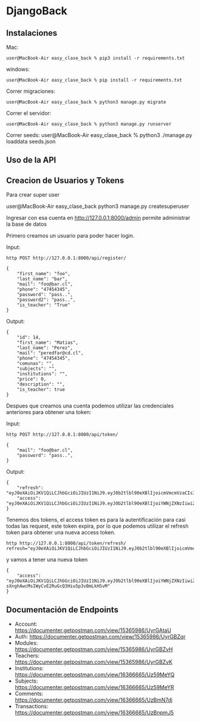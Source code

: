 # DjangoBack

## Instalaciones

Mac:

```console
user@MacBook-Air easy_clase_back % pip3 install -r requirements.txt
```

windows:

```console
user@MacBook-Air easy_clase_back % pip install -r requirements.txt
```

Correr migraciones:

```console
user@MacBook-Air easy_clase_back % python3 manage.py migrate
```

Correr el servidor:

```console
user@MacBook-Air easy_clase_back % python3 manage.py runserver
```

Correr seeds:
user@MacBook-Air easy_clase_back % python3 ./manage.py loaddata seeds.json

## Uso de la API

## Creacion de Usuarios y Tokens

Para crear super user

user@MacBook-Air easy_clase_back python3 manage.py createsuperuser

Ingresar con esa cuenta en http://127.0.0.1:8000/admin permite administrar la base de datos

Primero creamos un usuario para poder hacer login.

Input:
```
http POST http://127.0.0.1:8000/api/register/
```

```
{
    "first_name": "foo",
    "last_name": "bar",
    "mail": "foo@bar.cl",
    "phone": "47454345",
    "password": "pass..",
    "password2": "pass..",
    "is_teacher": "True"
}
```

Output:
```
{
    "id": 14,
    "first_name": "Matias",
    "last_name": "Perez",
    "mail": "peredfar@cd.cl",
    "phone": "47454345",
    "comunas": "",
    "subjects": "",
    "institutions": "",
    "price": 0,
    "description": "",
    "is_teacher": true
}
```

Despues que creamos una cuenta podemos utilizar las credenciales anteriores para obtener una token:

Input:
```
http POST http://127.0.0.1:8000/api/token/
```

```
{
    "mail": "foo@bar.cl",
    "password": "pass..",
}
```

Output:
```
{
    "refresh": "eyJ0eXAiOiJKV1QiLCJhbGciOiJIUzI1NiJ9.eyJ0b2tlbl90eXBlIjoicmVmcmVzaCIsImV4cCI6MTY1MTAwMDM0NywianRpIjoiYzA5ZDA2MmNlNTI0NDc2ZmE1ZWVhMjg1ZmMxMDFkYjAiLCJ1c2VyX2lkIjoxM30.VPTPdjg0HhqgedokZki4hmroRCAk07OQk8LtdggekME",
    "access": "eyJ0eXAiOiJKV1QiLCJhbGciOiJIUzI1NiJ9.eyJ0b2tlbl90eXBlIjoiYWNjZXNzIiwiZXhwIjoxNjUwOTE0MjQ3LCJqdGkiOiJlN2RmNjFkZDkwMTU0MDEwODdkMWZjOGJjYjZkMGFlMSIsInVzZXJfaWQiOjEzfQ.3uJJRoaNl5rFVQe770Ul76gFgps3HlXc0OI4tjwkQaM"
}
```

Tenemos dos tokens, el access token es para la autentificación para casi todas las request, este token expira, por lo que podemos utilizar el refresh token para obtener una nueva access token.  

```
http http://127.0.0.1:8000/api/token/refresh/ refresh="eyJ0eXAiOiJKV1QiLCJhbGciOiJIUzI1NiJ9.eyJ0b2tlbl90eXBlIjoicmVmcmVzaCIsImV4cCI6MTYxNjI5MjMyMSwianRpIjoiNGNkODA3YTlkMmMxNDA2NWFhMzNhYzMxOTgyMzhkZTgiLCJ1c2VyX2lkIjozfQ.hP1wPOPvaPo2DYTC9M1AuOSogdRL_mGP30CHsbpf4zA"
```
y vamos a tener una nueva token
```
{
    "access": "eyJ0eXAiOiJKV1QiLCJhbGciOiJIUzI1NiJ9.eyJ0b2tlbl90eXBlIjoiYWNjZXNzIiwiZXhwIjoxNjE2MjA4Mjk1LCJqdGkiOiI4NGNhZmMzMmFiZDA0MDQ2YjZhMzFhZjJjMmRiNjUyYyIsInVzZXJfaWQiOjJ9.NJrs-sXnghAwcMsIWyCvE2RuGcQ3Hiu5p3vBmLkHSvM"
}
```

## Documentación de Endpoints
- Account: https://documenter.getpostman.com/view/15365986/UyrGAtaU 
- Auth: https://documenter.getpostman.com/view/15365986/UyrGBZqr
- Modules: https://documenter.getpostman.com/view/15365986/UyrGBZvH
- Teachers: https://documenter.getpostman.com/view/15365986/UyrGBZvK
- Institutions: https://documenter.getpostman.com/view/16366665/Uz59MeYQ
- Subjects: https://documenter.getpostman.com/view/16366665/Uz59MeYR
- Comments: https://documenter.getpostman.com/view/16366665/UzBmN7dj
- Transactions: https://documenter.getpostman.com/view/16366665/UzBnpmJ5
